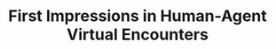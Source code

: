 ---
name: "First Impressions In Human Agent Virtual Encounters"
title: "First Impressions in Human-Agent Virtual Encounters"
project: null
event: "ACM Transactions on Computer-Human Interaction (ToCHI)"
authors:
- name: "Cafaro, A.."
- name: "Vilhjalmsson, H.."
- name: "Bickmore, T.."
year: 2016
resources: null
external_url: null
draft: false
---